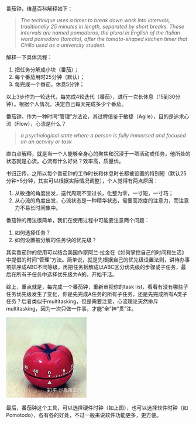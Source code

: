 番茄钟，维基百科解释如下：

> _The technique uses a timer to break down work into intervals, traditionally 25 minutes in length, separated by short breaks. These intervals are named pomodoros, the plural in English of the Italian word pomodoro (tomato), after the tomato-shaped kitchen timer that Cirillo used as a university student._

解释一下具体流程：

1.  把任务分解成小块（番茄）；
2.  每个番茄用时25分钟（默认）；
3.  每完成一个番茄，休息5分钟；

以上3步作为一轮迭代，每完成4轮迭代（番茄），进行一次长休息（15到30分钟）。根据个人情况，决定自己每天完成多少个番茄。

番茄钟，作为一种时间“管理”方法论，其过程借鉴于敏捷（Agile），目的是追求心流（Flow），心流是什么？

> _a psychological state where a person is fully immersed and focused on an activity or task_

直白点解释，就是当一个人能够全身心的聚焦和沉浸于一项活动或任务，他所处的状态就是心流。心流有什么好处？效率高，质量优。

书归正传，之所以每个番茄钟的工作时长和休息时长都被设置的特别短（默认25分钟+5分钟，其实可以根据实际情况调整），个人觉得有两点原因：

1.  从敏捷的角度出发，迭代周期不宜过长，化整为零，一寸短，一寸巧；
2.  从心流的角度出发，心流状态是一种精华状态，需要高浓度的注意力，而注意力不易长时间集中。

番茄钟的用法很简单，我们在使用过程中可能要注意两个问题：

1.  如何选择任务？
2.  如何设置被分解的任务快的优先级？

其实番茄钟的使用可以结合美国作家阿兰·拉金在《如何掌控自己的时间和生活》中提倡的时间“管理”方法。简单说，就是先根据自己的优先级设置法则，讲待办事项排序成ABC不同等级，再把任务拆解成以ABC区分优先级的步骤或子任务，最后在所有子任务中选择优先级为A的，开始干活。

综上，重点就是，每完成一个番茄钟，重新审视你的task list，看看有没有哪些子任务优先级发生了变化，你是先完成A任务的所有子任务，还是先完成所有A类子任务？后者类似于multitasking，但是需要注意，心流理论天然排斥multitasking，因为一次只做一件事，才能“全”神“贯”注。

![](img/v2-23fd2fd426e61475d76482135c674cec_b.jpg)

最后，番茄钟这个工具，可以选择硬件时钟（如上图），也可以选择软件时钟（如Pomotodo），各有各的好处，不过一般来说软件功能更多，更方便。